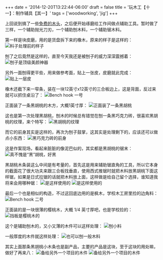+++
date = '2014-12-20T13:22:44-06:00'
draft = false
title = '玩木工【十一】：制作辅具【其一】'
tags = ['woodworking', 'jig']
+++

上回说到搞了一些[免费的木头](https://imick.github.io/articles/jw010/)，之后便开始琢磨给工作间做点辅助工具。暂时做了三样，一个辅助抛光刀刃，一个辅助刨木料，一个辅助锯木料。

第一样是块皮磨，用的是货盘拆下来的橡木，原来的样子是这样的：
![料子处理前的样子](01.jpg '料子处理前的样子')

刨了之后竟然是这样的，直至今天我还是被刨子的威力深深震撼着：
![刨子是顶级美颜神器](02.jpg '刨子是顶级美颜神器')

另外一面刨得更平些，用来做参考面，贴上一张皮，皮磨就此完成：
![贴上一层皮](03.jpg '贴上一层皮，用来做磨刀最后一个步骤荡刀用的')

橡木还截下来一窄条，装在一块12英寸x12英寸的三合板边上，这是背面，反过来就可以抓住桌沿了：
![Bench hook 一号](04.jpg 'Bench hook 一号')

正面装了一条黑胡桃的木方，大概1英寸厚：
![正面装了一条黑胡桃](05.jpg '正面装了一条黑胡桃')

这也是第一次处理黑胡桃，刨木的时候总有错觉在刨一条黑巧克力砖，很喜欢黑胡桃的纹理，来个特写：
![黑胡桃的纹理](06.jpg '黑胡桃的纹理，黑胡桃很好刨！')

而它的前身其实是这样的，再次为刨子鼓掌，这其实是处理剩下的，应该还可以做点小东西：
![黑巧克力砖的前身](07.jpg '黑巧克力砖的前身')

这是作案现场，看起来脏脏的像泥巴似的，其实都是黑胡桃的锯末：
![真不愧是“黑”胡桃，好黑](08.jpg '真不愧是“黑”胡桃，好黑')

黑胡桃木条装这么中间是有考量的，首先这是用来辅助锯直角的工具，所以它本身的截面花了很大功夫来跟三合板找垂直，使用西式推锯时就把木料放黑胡桃下面这样锯，如果是日式拉锯的话就把木料放上面，这样做是给自己留个选择，谁知道我将来会用哪种锯：
![是这样使用的](09.jpg '是这样使用的')
![是这样使用的](10.jpg '是这样使用的')

最后一个也是相似的构造，不过这回底边用的是枫木，学校木工房里捡的边角料：
![Bench hook 二号](11.jpg 'Bench hook 二号')

正面装的是一块很薄的樱桃木，大概 1/4 英寸厚吧，也是学校捡的：
![挡板是樱桃木的](12.jpg '挡板是樱桃木的')

这个是辅助刨木的，又小又薄的木件可以这样处理：
![刨小料](13.jpg '刨小料')

一般厚度的木件就这样处理：
![也可以刨一般木料](14.jpg '也可以刨一般木料')

其实上面那条黑胡桃小木条也是副产品，主要的产品是这块，至于这块的用处嘛，做好了再来八：
![备给另外一个项目的木件](15.jpg '备给另外一个项目的木件')
![备给另外一个项目的木件](16.jpg '备给另外一个项目的木件')